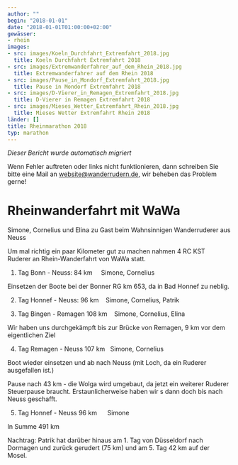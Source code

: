 ```yaml
---
author: ""
begin: "2018-01-01"
date: "2018-01-01T01:00:00+02:00"
gewässer:
- rhein
images:
- src: images/Koeln_Durchfahrt_Extremfahrt_2018.jpg
  title: Koeln Durchfahrt Extremfahrt 2018
- src: images/Extremwanderfahrer_auf_dem_Rhein_2018.jpg
  title: Extremwanderfahrer auf dem Rhein 2018
- src: images/Pause_in_Mondorf_Extremfahrt_2018.jpg
  title: Pause in Mondorf Extremfahrt 2018
- src: images/D-Vierer_in_Remagen_Extremfahrt_2018.jpg
  title: D-Vierer in Remagen Extremfahrt 2018
- src: images/Mieses_Wetter_Extremfahrt_Rhein_2018.jpg
  title: Mieses Wetter Extremfahrt Rhein 2018
länder: []
title: Rheinmarathon 2018
typ: marathon
---
```



*Dieser Bericht wurde automatisch migriert*

Wenn Fehler auftreten oder links nicht funktionieren, dann schreiben Sie bitte eine Mail an website@wanderrudern.de, wir beheben das Problem gerne!



# Rheinwanderfahrt mit WaWa


Simone, Cornelius und Elina zu Gast beim Wahnsinnigen Wanderruderer aus Neuss

Um mal richtig ein paar Kilometer gut zu machen nahmen 4 RC KST  Ruderer an Rhein-Wanderfahrt von WaWa statt.

1. Tag Bonn - Neuss: 84 km     Simone, Cornelius

Einsetzen der Boote bei der Bonner RG km 653, da in Bad Honnef zu neblig.

2. Tag Honnef - Neuss: 96 km    Simone, Cornelius, Patrik

3. Tag Bingen - Remagen 108 km    Simone, Cornelius, Elina

Wir haben uns durchgekämpft bis zur Brücke von Remagen, 9 km vor dem eigentlichen Ziel

4. Tag Remagen - Neuss 107 km   Simone, Cornelius

Boot wieder einsetzen und ab nach Neuss (mit Loch, da ein Ruderer ausgefallen ist.)

Pause nach 43 km - die Wolga wird umgebaut, da jetzt ein weiterer Ruderer Steuerpause braucht. Erstaunlicherweise haben wir s dann doch bis nach Neuss geschafft.

5. Tag Honnef - Neuss 96 km      Simone

In Summe 491 km

Nachtrag: Patrik hat darüber hinaus am 1. Tag von Düsseldorf nach Dormagen und zurück gerudert (75 km) und am 5. Tag 42 km auf der Mosel.